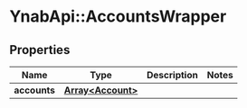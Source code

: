 # YnabApi::AccountsWrapper

## Properties
Name | Type | Description | Notes
------------ | ------------- | ------------- | -------------
**accounts** | [**Array&lt;Account&gt;**](Account.md) |  | 


